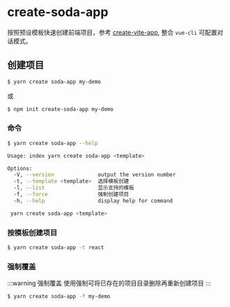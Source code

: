 # create-soda-app

按照预设模板快速创建前端项目，参考 [create-vite-app](https://github.com/vitejs/create-vite-app), 整合 `vue-cli` 可配置对话模式。

## 创建项目

```bash
$ yarn create soda-app my-demo
```

或

```bash
$ npm init create-soda-app my-demo
```

### 命令

```bash
$ yarn create soda-app --help

Usage: index yarn create soda-app <template>

Options:
  -V, --version              output the version number
  -t, --template <template>  选择模板创建
  -l, --list                 显示支持的模板
  -f, --force                强制创建项目
  -h, --help                 display help for command

 yarn create soda-app <template> 
```

### 按模板创建项目

```bash
$ yarn create soda-app -t react
```

### 强制覆盖

:::warning 强制覆盖
使用强制可将已存在的项目目录删除再重新创建项目
:::

```bash
$ yarn create soda-app -f my-demo
```
